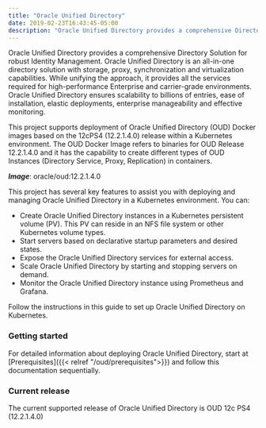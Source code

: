 ```yaml
---
title: "Oracle Unified Directory"
date: 2019-02-23T16:43:45-05:00
description: "Oracle Unified Directory provides a comprehensive Directory Solution for robust Identity Management"
---
```


Oracle Unified Directory provides a comprehensive Directory Solution for robust Identity Management.
Oracle Unified Directory is an all-in-one directory solution with storage, proxy, synchronization and virtualization capabilities. While unifying the approach, it provides all the services required for high-performance Enterprise and carrier-grade environments. Oracle Unified Directory ensures scalability to billions of entries, ease of installation, elastic deployments, enterprise manageability and effective monitoring.

This project supports deployment of Oracle Unified Directory (OUD) Docker images based on the 12cPS4 (12.2.1.4.0) release within a Kubernetes environment. The OUD Docker Image refers to binaries for OUD Release 12.2.1.4.0 and it has the capability to create different types of OUD Instances (Directory Service, Proxy, Replication) in containers.

***Image***: oracle/oud:12.2.1.4.0

This project has several key features to assist you with deploying and managing Oracle Unified Directory in a Kubernetes environment. You can:

* Create Oracle Unified Directory instances in a Kubernetes persistent volume (PV). This PV can reside in an NFS file system or other Kubernetes volume types.
* Start servers based on declarative startup parameters and desired states.
* Expose the Oracle Unified Directory services for external access.
* Scale Oracle Unified Directory by starting and stopping servers on demand.
* Monitor the Oracle Unified Directory instance using Prometheus and Grafana.

Follow the instructions in this guide to set up Oracle Unified Directory on Kubernetes.

### Getting started

For detailed information about deploying Oracle Unified Directory, start at [Prerequisites]({{< relref "/oud/prerequisites">}}) and follow this documentation sequentially.

### Current release

The current supported release of Oracle Unified Directory is OUD 12c PS4 (12.2.1.4.0)

